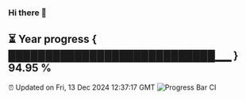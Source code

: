 ### Hi there 👋
⏳ Year progress { ████████████████████████████▁▁ } 94.95 %
---
⏰ Updated on Fri, 13 Dec 2024 12:37:17 GMT
![Progress Bar CI](https://github.com/liununu/liununu/workflows/Progress%20Bar%20CI/badge.svg)
